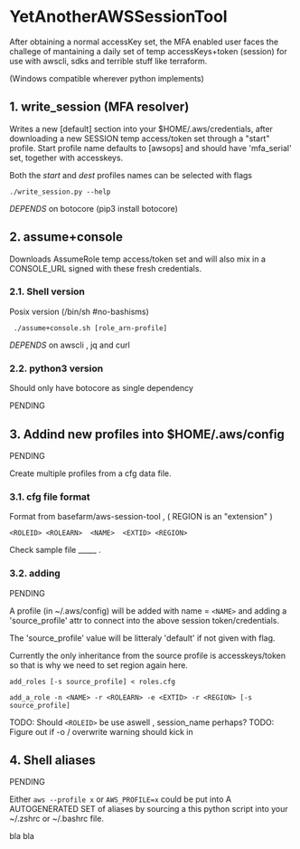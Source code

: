 YetAnotherAWSSessionTool
========================

After obtaining a normal accessKey set, 
the MFA enabled user faces the challege of 
mantaining a daily set of temp accessKeys+token (session) for
use with awscli, sdks and terrible stuff like terraform.

(Windows compatible wherever python implements)

## 1. write_session (MFA resolver)

Writes a new [default] section into your $HOME/.aws/credentials,
after downloading a new SESSION temp access/token set through a "start" profile.
Start profile name defaults to [awsops] and should have 'mfa_serial' set, together with accesskeys.

Both the *start* and *dest* profiles names can be selected with flags

    ./write_session.py --help


*DEPENDS* on botocore (pip3 install botocore)

## 2. assume+console 

Downloads AssumeRole temp access/token set and will
also mix in a CONSOLE_URL signed with these fresh credentials.

### 2.1. Shell version

Posix version (/bin/sh #no-bashisms) 

     ./assume+console.sh [role_arn-profile]
     
*DEPENDS* on awscli , jq and curl

### 2.2. python3 version

Should only have botocore as single dependency 

PENDING 


## 3. Addind new profiles into $HOME/.aws/config

PENDING

Create multiple profiles from a cfg data file.

### 3.1. cfg file format

Format from basefarm/aws-session-tool , ( REGION is an "extension" )

```
<ROLEID> <ROLEARN>  <NAME>  <EXTID> <REGION>
```

Check sample file _____ .

### 3.2. adding

PENDING

A profile (in ~/.aws/config) will be added with name = `<NAME>`
and adding a 'source_profile' attr to connect into the above session token/credentials.

The 'source_profile' value will be litteraly 'default' if not given with flag.

Currently the only inheritance from the source profile is accesskeys/token so that is 
why we need to set region again here.


```read multiple records from STDIN
add_roles [-s source_profile] < roles.cfg
```
```single operation
add_a_role -n <NAME> -r <ROLEARN> -e <EXTID> -r <REGION> [-s source_profile]
```
TODO: Should `<ROLEID>` be use aswell , session_name perhaps?
TODO: Figure out if -o / overwrite warning should kick in


## 4. Shell aliases 

PENDING

Either `aws --profile x` or `AWS_PROFILE=x` could be put into A AUTOGENERATED SET of aliases
by sourcing a this python script into your ~/.zshrc or ~/.bashrc file.

bla bla
